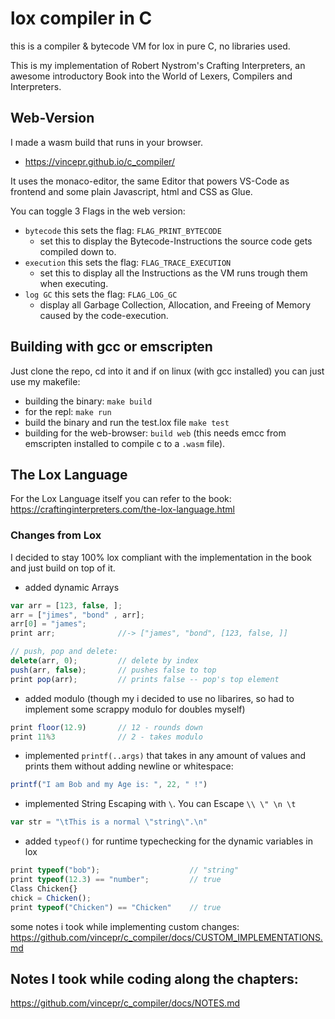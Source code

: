 # lox compiler in C
this is a compiler & bytecode VM for lox in pure C, no libraries used. 

This is my implementation of Robert Nystrom's Crafting Interpreters, an awesome introductory Book into the World of Lexers, Compilers and Interpreters. 

## Web-Version
I made a wasm build that runs in your browser.

- https://vincepr.github.io/c_compiler/

It uses the monaco-editor, the same Editor that powers VS-Code as frontend and some plain Javascript, html and CSS as Glue.

You can toggle 3 Flags in the web version:

- `bytecode` this sets the flag: `FLAG_PRINT_BYTECODE` 
    - set this to display the Bytecode-Instructions the source code gets compiled down to.
- `execution` this sets the flag: `FLAG_TRACE_EXECUTION` 
    - set this to display all the Instructions as the VM runs trough them when executing.
- `log GC` this sets the flag: `FLAG_LOG_GC` 
    - display all Garbage Collection, Allocation, and Freeing of Memory caused by the code-execution.


## Building with gcc or emscripten
Just clone the repo, cd into it and if on linux (with gcc installed) you can just use my makefile: 
- building the binary: `make build`
- for the repl: `make run`
- build the binary and run the test.lox file `make test`
- building for the web-browser: `build web` (this needs emcc from emscripten installed to compile c to a `.wasm` file).

## The Lox Language
For the Lox Language itself you can refer to the book: https://craftinginterpreters.com/the-lox-language.html

### Changes from Lox
I decided to stay 100% lox compliant with the implementation in the book and just build on top of it.
- added dynamic Arrays
```js
var arr = [123, false, ];
arr = ["jimes", "bond" , arr];
arr[0] = "james";
print arr;              //-> ["james", "bond", [123, false, ]]

// push, pop and delete:
delete(arr, 0);         // delete by index
push(arr, false);       // pushes false to top
print pop(arr);         // prints false -- pop's top element
```
- added modulo (though my i decided to use no libarires, so had to implement some scrappy modulo for doubles myself)
```js
print floor(12.9)       // 12 - rounds down
print 11%3              // 2 - takes modulo
```
- implemented `printf(..args)` that takes in any amount of values and prints them without adding newline or whitespace:
```js
printf("I am Bob and my Age is: ", 22, " !")
```
- implemented String Escaping with `\`. You can Escape `\\ \" \n \t`
```js
var str = "\tThis is a normal \"string\".\n"
```
- added `typeof()` for runtime typechecking for the dynamic variables in lox
```js
print typeof("bob");                    // "string"    
print typeof(12.3) == "number";         // true
Class Chicken{}
chick = Chicken();
print typeof("Chicken") == "Chicken"    // true

```

some notes i took while implementing custom changes: https://github.com/vincepr/c_compiler/docs/CUSTOM_IMPLEMENTATIONS.md
## Notes I took while coding along the chapters:
https://github.com/vincepr/c_compiler/docs/NOTES.md